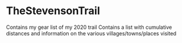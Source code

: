 # TheStevensonTrail
Contains my gear list of my 2020 trail
Contains a list with cumulative distances and information on the various villages/towns/places visited
